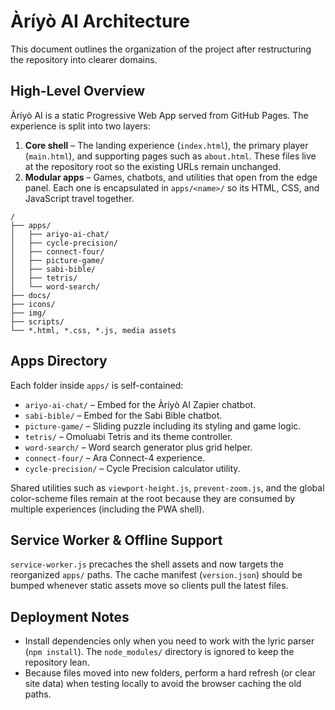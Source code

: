 # Àríyò AI Architecture

This document outlines the organization of the project after restructuring the repository into clearer domains.

## High-Level Overview

Àríyò AI is a static Progressive Web App served from GitHub Pages. The experience is split into two layers:

1. **Core shell** – The landing experience (`index.html`), the primary player (`main.html`), and supporting pages such as `about.html`. These files live at the repository root so the existing URLs remain unchanged.
2. **Modular apps** – Games, chatbots, and utilities that open from the edge panel. Each one is encapsulated in `apps/<name>/` so its HTML, CSS, and JavaScript travel together.

```
/
├── apps/
│   ├── ariyo-ai-chat/
│   ├── cycle-precision/
│   ├── connect-four/
│   ├── picture-game/
│   ├── sabi-bible/
│   ├── tetris/
│   └── word-search/
├── docs/
├── icons/
├── img/
├── scripts/
└── *.html, *.css, *.js, media assets
```

## Apps Directory

Each folder inside `apps/` is self-contained:

- `ariyo-ai-chat/` – Embed for the Àríyò AI Zapier chatbot.
- `sabi-bible/` – Embed for the Sabi Bible chatbot.
- `picture-game/` – Sliding puzzle including its styling and game logic.
- `tetris/` – Omoluabi Tetris and its theme controller.
- `word-search/` – Word search generator plus grid helper.
- `connect-four/` – Ara Connect-4 experience.
- `cycle-precision/` – Cycle Precision calculator utility.

Shared utilities such as `viewport-height.js`, `prevent-zoom.js`, and the global color-scheme files remain at the root because they are consumed by multiple experiences (including the PWA shell).

## Service Worker & Offline Support

`service-worker.js` precaches the shell assets and now targets the reorganized `apps/` paths. The cache manifest (`version.json`) should be bumped whenever static assets move so clients pull the latest files.

## Deployment Notes

- Install dependencies only when you need to work with the lyric parser (`npm install`). The `node_modules/` directory is ignored to keep the repository lean.
- Because files moved into new folders, perform a hard refresh (or clear site data) when testing locally to avoid the browser caching the old paths.
